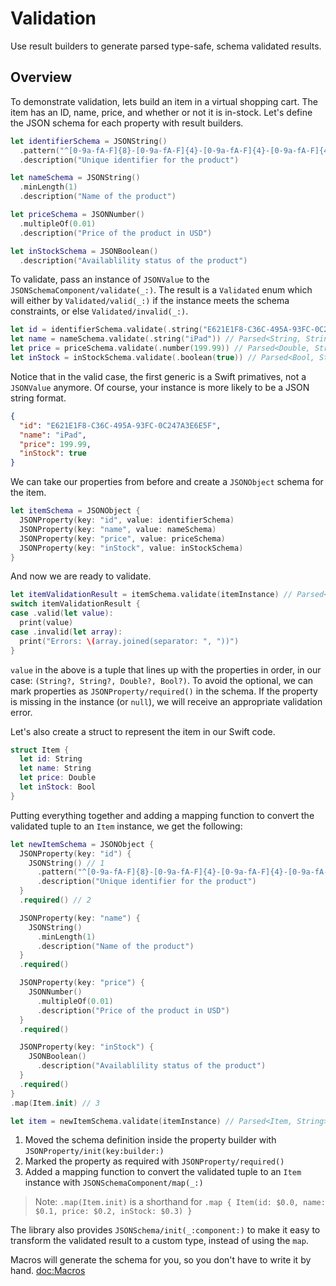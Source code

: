 # Validation

Use result builders to generate parsed type-safe, schema validated results.

## Overview

To demonstrate validation, lets build an item in a virtual shopping cart. The item has an ID, name, price, and whether or not it is in-stock. Let's define the JSON schema for each property with result builders.

```swift
let identifierSchema = JSONString()
  .pattern("^[0-9a-fA-F]{8}-[0-9a-fA-F]{4}-[0-9a-fA-F]{4}-[0-9a-fA-F]{4}-[0-9a-fA-F]{12}$")
  .description("Unique identifier for the product")

let nameSchema = JSONString()
  .minLength(1)
  .description("Name of the product")

let priceSchema = JSONNumber()
  .multipleOf(0.01)
  .description("Price of the product in USD")

let inStockSchema = JSONBoolean()
  .description("Availablility status of the product")
```

To validate, pass an instance of `JSONValue` to the ``JSONSchemaComponent/validate(_:)``. The result is a ``Validated`` enum which will either by ``Validated/valid(_:)`` if the instance meets the schema constraints, or else ``Validated/invalid(_:)``.

```swift
let id = identifierSchema.validate(.string("E621E1F8-C36C-495A-93FC-0C247A3E6E5F")) // Parsed<String, String>
let name = nameSchema.validate(.string("iPad")) // Parsed<String, String>
let price = priceSchema.validate(.number(199.99)) // Parsed<Double, String>
let inStock = inStockSchema.validate(.boolean(true)) // Parsed<Bool, String>
```

Notice that in the valid case, the first generic is a Swift primatives, not a `JSONValue` anymore. Of course, your instance is more likely to be a JSON string format.

```json
{
  "id": "E621E1F8-C36C-495A-93FC-0C247A3E6E5F",
  "name": "iPad",
  "price": 199.99,
  "inStock": true
}
```

We can take our properties from before and create a ``JSONObject`` schema for the item.

```swift
let itemSchema = JSONObject {
  JSONProperty(key: "id", value: identifierSchema)
  JSONProperty(key: "name", value: nameSchema)
  JSONProperty(key: "price", value: priceSchema)
  JSONProperty(key: "inStock", value: inStockSchema)
}
```

And now we are ready to validate.

```swift
let itemValidationResult = itemSchema.validate(itemInstance) // Parsed<(String?, String?, Double?, Bool?), String>
switch itemValidationResult {
case .valid(let value):
  print(value)
case .invalid(let array):
  print("Errors: \(array.joined(separator: ", "))")
}
```

`value` in the above is a tuple that lines up with the properties in order, in our case: `(String?, String?, Double?, Bool?)`. To avoid the optional, we can mark properties as ``JSONProperty/required()`` in the schema. If the property is missing in the instance (or `null`), we will receive an appropriate validation error.

Let's also create a struct to represent the item in our Swift code.

```swift
struct Item {
  let id: String
  let name: String
  let price: Double
  let inStock: Bool
}
```

Putting everything together and adding a mapping function to convert the validated tuple to an `Item` instance, we get the following:

```swift
let newItemSchema = JSONObject {
  JSONProperty(key: "id") {
    JSONString() // 1
      .pattern("^[0-9a-fA-F]{8}-[0-9a-fA-F]{4}-[0-9a-fA-F]{4}-[0-9a-fA-F]{4}-[0-9a-fA-F]{12}$")
      .description("Unique identifier for the product")
  }
  .required() // 2

  JSONProperty(key: "name") {
    JSONString()
      .minLength(1)
      .description("Name of the product")
  }
  .required()

  JSONProperty(key: "price") {
    JSONNumber()
      .multipleOf(0.01)
      .description("Price of the product in USD")
  }
  .required()

  JSONProperty(key: "inStock") {
    JSONBoolean()
      .description("Availablility status of the product")
  }
  .required()
}
.map(Item.init) // 3

let item = newItemSchema.validate(itemInstance) // Parsed<Item, String>
```

1. Moved the schema definition inside the property builder with ``JSONProperty/init(key:builder:)``
2. Marked the property as required with ``JSONProperty/required()``
3. Added a mapping function to convert the validated tuple to an `Item` instance with ``JSONSchemaComponent/map(_:)`` 
> Note: `.map(Item.init)` is a shorthand for `.map { Item(id: $0.0, name: $0.1, price: $0.2, inStock: $0.3) }`

The library also provides ``JSONSchema/init(_:component:)`` to make it easy to transform the validated result to a custom type, instead of using the `map`.

Macros will generate the schema for you, so you don't have to write it by hand. <doc:Macros>

